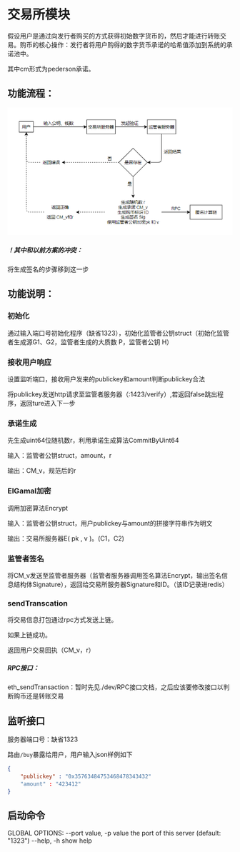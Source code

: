 # 交易所模块

假设用户是通过向发行者购买的方式获得初始数字货币的，然后才能进行转账交易。购币的核心操作：发行者将用户购得的数字货币承诺的哈希值添加到系统的承诺池中。

其中cm形式为pederson承诺。

## 功能流程：

![](./img/1.png)

##### ！其中和以前方案的冲突：

将生成签名的步骤移到这一步

## 功能说明：

### 初始化

通过输入端口号初始化程序（缺省1323），初始化监管者公钥struct（初始化监管者生成源G1、G2，监管者生成的大质数 P，监管者公钥 H）

### 接收用户响应

设置监听端口，接收用户发来的publickey和amount判断publickey合法

将publickey发送http请求至监管者服务器（:1423/verify）,若返回false跳出程序，返回ture进入下一步

### 承诺生成

先生成uint64位随机数r，利用承诺生成算法CommitByUint64

输入：监管者公钥struct，amount，r

输出：CM_v，规范后的r

### ElGamal加密

调用加密算法Encrypt

输入：监管者公钥struct，用户publickey与amount的拼接字符串作为明文

输出：交易所服务器E( pk , v )。(C1，C2)

### 监管者签名

将CM_v发送至监管者服务器（监管者服务器调用签名算法Encrypt，输出签名信息结构体Signature），返回给交易所服务器Signature和ID。（该ID记录进redis）

### sendTranscation

将交易信息打包通过rpc方式发送上链。

如果上链成功。

返回用户交易回执（CM_v，r）

##### RPC接口：

eth_sendTransaction：暂时先见./dev/RPC接口文档，之后应该要修改接口以判断购币还是转账交易

## 监听接口

服务器端口号：缺省1323

路由```/buy```暴露给用户，用户输入json样例如下

```json
{
    "publickey" : "0x35763484753468478343432"
    "amount" : "423412"
}
```

## 启动命令

GLOBAL OPTIONS:
   --port value, -p value      the port of this server (default: "1323")
   --help, -h                           show help





